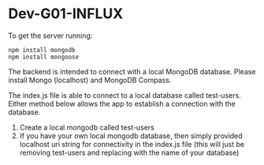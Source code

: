 # Dev-G01-INFLUX
To get the server running:
```
npm install mongodb 
npm install mongoose
```

The backend is intended to connect with a local MongoDB database. Please install Mongo (localhost) and MongoDB Compass.

The index.js file is able to connect to a local database called test-users. Either method below allows the app to establish a connection with the database.
1. Create a local mongodb called test-users
2. If you have your own local mongodb database, then simply provided localhost uri string for connectivity in the index.js file (this will just be removing test-users and replacing with the name of your database)
